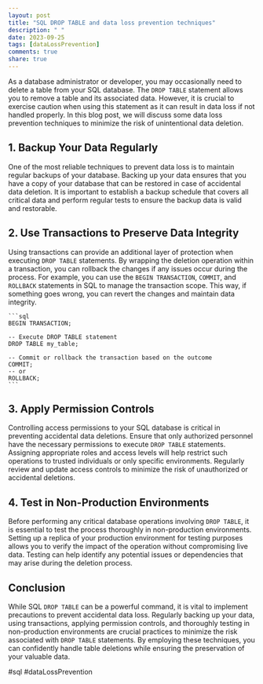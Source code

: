 ```yaml
---
layout: post
title: "SQL DROP TABLE and data loss prevention techniques"
description: " "
date: 2023-09-25
tags: [dataLossPrevention]
comments: true
share: true
---
```


As a database administrator or developer, you may occasionally need to delete a table from your SQL database. The `DROP TABLE` statement allows you to remove a table and its associated data. However, it is crucial to exercise caution when using this statement as it can result in data loss if not handled properly. In this blog post, we will discuss some data loss prevention techniques to minimize the risk of unintentional data deletion.

## 1. Backup Your Data Regularly

One of the most reliable techniques to prevent data loss is to maintain regular backups of your database. Backing up your data ensures that you have a copy of your database that can be restored in case of accidental data deletion. It is important to establish a backup schedule that covers all critical data and perform regular tests to ensure the backup data is valid and restorable.

## 2. Use Transactions to Preserve Data Integrity

Using transactions can provide an additional layer of protection when executing `DROP TABLE` statements. By wrapping the deletion operation within a transaction, you can rollback the changes if any issues occur during the process. For example, you can use the `BEGIN TRANSACTION`, `COMMIT`, and `ROLLBACK` statements in SQL to manage the transaction scope. This way, if something goes wrong, you can revert the changes and maintain data integrity.

    ```sql
    BEGIN TRANSACTION;
    
    -- Execute DROP TABLE statement
    DROP TABLE my_table;
    
    -- Commit or rollback the transaction based on the outcome
    COMMIT;
    -- or
    ROLLBACK;
    ```

## 3. Apply Permission Controls

Controlling access permissions to your SQL database is critical in preventing accidental data deletions. Ensure that only authorized personnel have the necessary permissions to execute `DROP TABLE` statements. Assigning appropriate roles and access levels will help restrict such operations to trusted individuals or only specific environments. Regularly review and update access controls to minimize the risk of unauthorized or accidental deletions.

## 4. Test in Non-Production Environments

Before performing any critical database operations involving `DROP TABLE`, it is essential to test the process thoroughly in non-production environments. Setting up a replica of your production environment for testing purposes allows you to verify the impact of the operation without compromising live data. Testing can help identify any potential issues or dependencies that may arise during the deletion process.

## Conclusion

While SQL `DROP TABLE` can be a powerful command, it is vital to implement precautions to prevent accidental data loss. Regularly backing up your data, using transactions, applying permission controls, and thoroughly testing in non-production environments are crucial practices to minimize the risk associated with `DROP TABLE` statements. By employing these techniques, you can confidently handle table deletions while ensuring the preservation of your valuable data.

#sql #dataLossPrevention